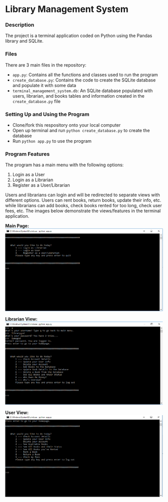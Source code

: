 # Library Management System
### Description
The project is a terminal application coded on Python using the Pandas library and SQLite.

### Files
There are 3 main files in the repository:
- `app.py`: Contains all the functions and classes used to run the program
- `create_database.py`: Contains the code to create the SQLite database and populate it with some data
- `terminal_management_system.db`: An SQLite database populated with users, librarian, and books tables and information created in the `create_database.py` file

### Setting Up and Using the Program
- Clone/fork this respository onto your local computer 
- Open up terminal and run `python create_database.py` to create the database
- Run `python app.py` to use the program

### Program Features
The program has a main menu with the following options:
1) Login as a User
2) Login as a Librarian
3) Register as a User/Librarian

Users and librarians can login and will be redirected to separate views with different options. Users can rent books, return books, update their info, etc. while librarians can add books, check books rented for too long, check user fees, etc. The images below demonstrate the views/features in the terminal application.

__**Main Page:**__
![alt text](images/1.PNG)

__**Librarian View:**__
![alt text](images/2.PNG)

__**User View:**__
![alt text](images/3.PNG)
